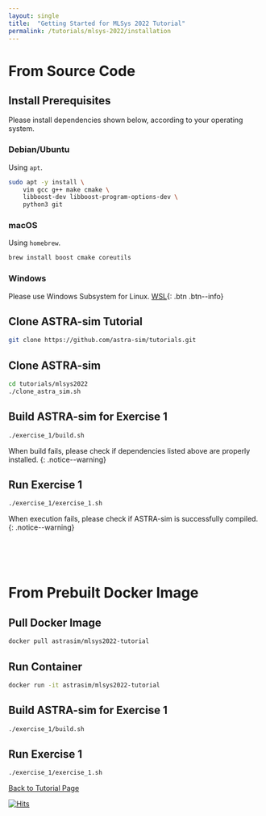 ```yaml
---
layout: single
title:  "Getting Started for MLSys 2022 Tutorial"
permalink: /tutorials/mlsys-2022/installation
---
```


# From Source Code
## Install Prerequisites
Please install dependencies shown below, according to your operating system.

### Debian/Ubuntu
Using `apt`.
```bash
sudo apt -y install \
    vim gcc g++ make cmake \
    libboost-dev libboost-program-options-dev \
    python3 git
```

### macOS
Using `homebrew`.
```bash
brew install boost cmake coreutils
```

### Windows
Please use Windows Subsystem for Linux. [WSL](https://docs.microsoft.com/en-us/windows/wsl/install){: .btn .btn--info}


## Clone ASTRA-sim Tutorial
```bash
git clone https://github.com/astra-sim/tutorials.git
```

## Clone ASTRA-sim
```bash
cd tutorials/mlsys2022
./clone_astra_sim.sh
```

## Build ASTRA-sim for Exercise 1
```bash
./exercise_1/build.sh
```
When build fails, please check if dependencies listed above are properly installed.
{: .notice--warning}

## Run Exercise 1
```bash
./exercise_1/exercise_1.sh
```
When execution fails, please check if ASTRA-sim is successfully compiled.
{: .notice--warning}

<br><br><br>

# From Prebuilt Docker Image
## Pull Docker Image
```bash
docker pull astrasim/mlsys2022-tutorial
```

## Run Container
```bash
docker run -it astrasim/mlsys2022-tutorial
```

## Build ASTRA-sim for Exercise 1
```bash
./exercise_1/build.sh
```

## Run Exercise 1
```bash
./exercise_1/exercise_1.sh
```

<nav class="pagination">
    <a href="/tutorials/mlsys-2022" class="pagination--pager">Back to Tutorial Page</a>
</nav>

[![Hits](https://hits.seeyoufarm.com/api/count/incr/badge.svg?url=https%3A%2F%2Fastra-sim.github.io%2Ftutorials%2Fmlsys-2022%2Finstallation&count_bg=%2379C83D&title_bg=%23555555&icon=&icon_color=%23E7E7E7&title=hits&edge_flat=false)](https://hits.seeyoufarm.com)
